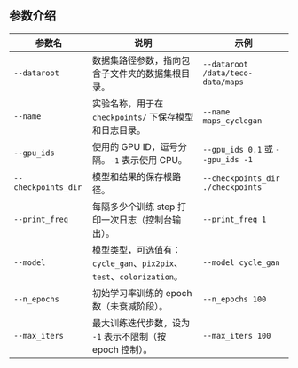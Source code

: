 ## 参数介绍

| 参数名                 | 说明                                                     | 示例                                  |
| ------------------- | ------------------------------------------------------ | ----------------------------------- |
| `--dataroot`        | 数据集路径参数，指向包含子文件夹的数据集根目录。        | `--dataroot /data/teco-data/maps` |
| `--name`            | 实验名称，用于在 `checkpoints/` 下保存模型和日志目录。                    | `--name maps_cyclegan`       |
| `--gpu_ids`         | 使用的 GPU ID，逗号分隔。`-1` 表示使用 CPU。                         | `--gpu_ids 0,1` 或 `--gpu_ids -1`    |
| `--checkpoints_dir` | 模型和结果的保存根路径。                                           | `--checkpoints_dir ./checkpoints`   |
| `--print_freq`      | 每隔多少个训练 step 打印一次日志（控制台输出）。                            | `--print_freq 1`                  |
| `--model`           | 模型类型，可选值有：`cycle_gan`、`pix2pix`、`test`、`colorization`。       | `--model cycle_gan`                 |
| `--n_epochs`       | 初始学习率训练的 epoch 数（未衰减阶段）。                                                        | `--n_epochs 100`       |
| `--max_iters`      | 最大训练迭代步数，设为 `-1` 表示不限制（按 epoch 控制）。                                         | `--max_iters 100`       |